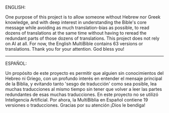ENGLISH:

One purpose of this project is to allow someone without Hebrew nor Greek knowledge, and with deep interest in understanding the Bible's core message while avoiding as much translation-bias as possible, to read dozens of translations at the same time without having to reread the redundant parts of those dozens of translations.
This project does not rely on AI at all.
For now, the English MultiBible contains 63 versions or translations.
Thank you for your attention. God bless you!

---

ESPAÑOL:

Un propósito de este proyecto es permitir que alguien sin conocimientos del Hebreo ni Griego, con un profundo interés en entender el mensaje principal de la Biblia, y evitando tanto 'sesgo de traducción' como sea posible, lea muchas traducciones al mismo tiempo sin tener que volver a leer las partes redundantes de esas muchas traducciones.
En este proyecto no se utilizó Inteligencia Artificial.
Por ahora, la MultiBiblia en Español contiene 19 versiones o traducciones.
Gracias por su atención ¡Dios le bendiga!
